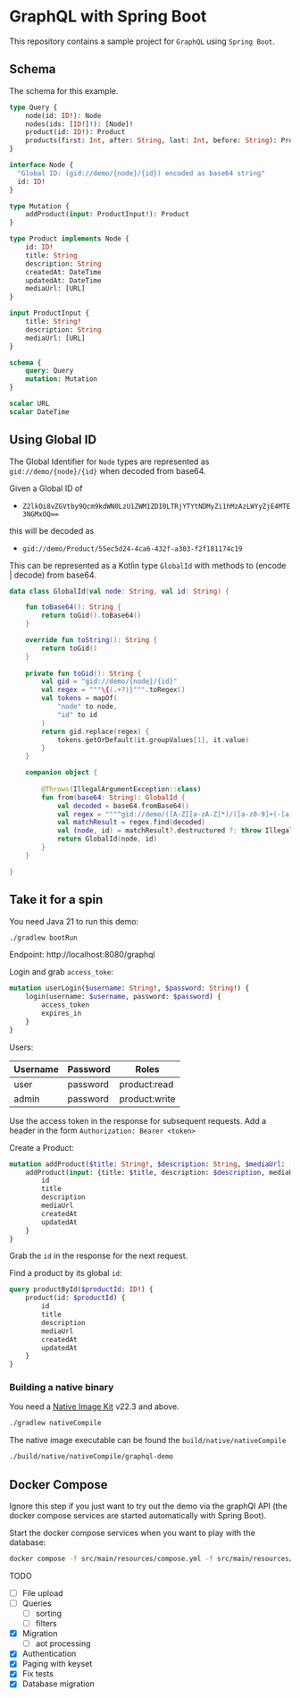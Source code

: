 # GraphQL with Spring Boot

This repository contains a sample project for `GraphQL` using `Spring Boot`.

## Schema

The schema for this example.

```graphql
type Query {
    node(id: ID!): Node
    nodes(ids: [ID!]!): [Node]!
    product(id: ID!): Product
    products(first: Int, after: String, last: Int, before: String): ProductConnection
}

interface Node {
  "Global ID: (gid://demo/{node}/{id}) encoded as base64 string"
  id: ID!
}

type Mutation {
    addProduct(input: ProductInput!): Product
}

type Product implements Node {
    id: ID!
    title: String
    description: String
    createdAt: DateTime
    updatedAt: DateTime
    mediaUrl: [URL]
}

input ProductInput {
    title: String!
    description: String
    mediaUrl: [URL]
}

schema {
    query: Query
    mutation: Mutation
}

scalar URL
scalar DateTime
```

## Using Global ID

The Global Identifier for `Node` types are represented as `gid://demo/{node}/{id}` when decoded from base64.

Given a Global ID of

- `Z2lkOi8vZGVtby9Qcm9kdWN0LzU1ZWM1ZDI0LTRjYTYtNDMyZi1hMzAzLWYyZjE4MTE3NGMxOQ==`

this will be decoded as

- `gid://demo/Product/55ec5d24-4ca6-432f-a303-f2f181174c19`

This can be represented as a Kotlin type `GlobalId` with methods to (encode | decode) from base64.

```kotlin
data class GlobalId(val node: String, val id: String) {

    fun toBase64(): String {
        return toGid().toBase64()
    }

    override fun toString(): String {
        return toGid()
    }
    
    private fun toGid(): String {
        val gid = "gid://demo/{node}/{id}"
        val regex = """\{(.+?)}""".toRegex()
        val tokens = mapOf(
            "node" to node,
            "id" to id
        )
        return gid.replace(regex) {
            tokens.getOrDefault(it.groupValues[1], it.value)
        }
    }

    companion object {
        
        @Throws(IllegalArgumentException::class)
        fun from(base64: String): GlobalId {
            val decoded = base64.fromBase64()
            val regex = """^gid://demo/([A-Z][a-zA-Z]*)/([a-z0-9]+(-[a-z0-9]+)*)$""".toRegex()
            val matchResult = regex.find(decoded)
            val (node, id) = matchResult?.destructured ?: throw IllegalArgumentException("Invalid ID: $base64")
            return GlobalId(node, id)
        }
    }

}

```

## Take it for a spin

You need Java 21 to run this demo:

```bash
./gradlew bootRun
```

Endpoint: http://localhost:8080/graphql

Login and grab `access_toke`:

```graphql
mutation userLogin($username: String!, $password: String!) {
    login(username: $username, password: $password) {
        access_token
        expires_in
    }
}
```

Users:

| Username | Password | Roles         |
|----------|----------|---------------|
| user     | password | product:read  |
| admin    | password | product:write |

Use the access token in the response for subsequent requests. Add a header in the form `Authorization: Bearer <token>`

Create a Product:

```graphql
mutation addProduct($title: String!, $description: String, $mediaUrl: [URL]) {
    addProduct(input: {title: $title, description: $description, mediaUrl: $mediaUrl}) {
        id
        title
        description
        mediaUrl
        createdAt
        updatedAt
    }
}
```

Grab the `id` in the response for the next request.

Find a product by its global `id`:

```graphql
query productById($productId: ID!) {
    product(id: $productId) {
        id
        title
        description
        mediaUrl
        createdAt
        updatedAt
    }
}
```

### Building a native binary

You need a [Native Image Kit](https://bell-sw.com/pages/downloads/native-image-kit/#/nik-22-17) v22.3 and above.

```bash
./gradlew nativeCompile
```

The native image executable can be found the `build/native/nativeCompile`

```bash
./build/native/nativeCompile/graphql-demo
```


## Docker Compose

Ignore this step if you just want to try out the demo via the graphQl API (the docker compose services are started
automatically with Spring Boot).

Start the docker compose services when you want to play with the database:

```bash
docker compose -f src/main/resources/compose.yml -f src/main/resources/compose.dev.yml up -d
```

TODO

- [ ] File upload
- [ ] Queries
  - [ ] sorting
  - [ ] filters
- [x] Migration
  - [ ] aot processing
- [x] Authentication
- [x] Paging with keyset
- [x] Fix tests
- [x] Database migration
